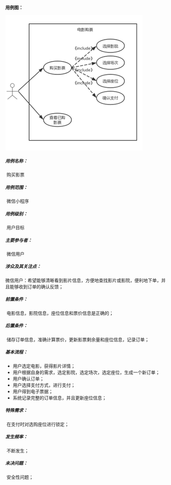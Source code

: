 **用例图：**

![](/resources/usecase3.png)

##### 用例名称：

​	购买影票

##### 用例范围：

​	微信小程序

##### 用例级别：

​	用户目标

##### 主要参与者：

​	微信用户

##### 涉众及其关注点：

​	微信用户：希望能够清晰看到影片信息，方便地查找影片或影院，便利地下单，并且能够收到订单的确认反馈；

##### 前置条件：

​	电影信息，影院信息，座位信息和票价信息是正确的；

##### 后置条件：

​	储存订单信息，准确计算票价，更新影票剩余量和座位信息，记录订单；

##### 基本流程：

- 用户选定电影，获得影片详情；
- 用户根据自身的需求，选定影院，选定场次，选定座位，生成一个新订单；
- 用户确认订单；
- 用户选择支付方式，进行支付；
- 用户得到电子票据；
- 系统记录完整的订单信息，并且更新座位信息；

##### 特殊需求：

​	在支付时对选购座位进行锁定；

##### 发生频率：

​	不断发生；

##### 未决问题：

​	安全性问题；